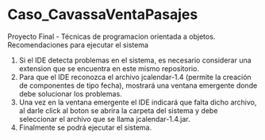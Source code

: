 # Caso_CavassaVentaPasajes
Proyecto Final - Técnicas de programacion orientada a objetos.
Recomendaciones para ejecutar el sistema
1. Si el IDE detecta problemas en el sistema, es necesario considerar una extension que se encuentra en este mismo repositorio.
2. Para que el IDE reconozca el archivo jcalendar-1.4 (permite la creación de componentes de tipo fecha), mostrará una ventana emergente donde debe solucionar los problemas.
3. Una vez en la ventana emergente el IDE indicará que falta dicho archivo, al darle click al boton se abrira la carpeta del sistema y debe seleccionar el archivo que se llama jcalendar-1.4.jar.
4. Finalmente se podrá ejecutar el sistema. 
